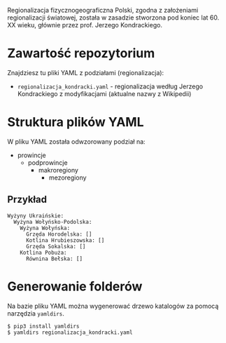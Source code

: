Regionalizacja fizycznogeograficzna Polski, zgodna z założeniami regionalizacji światowej, została w zasadzie stworzona pod koniec lat 60. XX wieku, głównie przez prof. Jerzego Kondrackiego.

# Zawartość repozytorium
Znajdziesz tu pliki YAML z podziałami (regionalizacja):
* `regionalizacja_kondracki.yaml` - regionalizacja według Jerzego Kondrackiego z modyfikacjami (aktualne nazwy z Wikipedii)

# Struktura plików YAML
W pliku YAML została odwzorowany podział na:
* prowincje
  * podprowincje
    * makroregiony
      * mezoregiony

## Przykład
```
Wyżyny Ukraińskie:
  Wyżyna Wołyńsko-Podolska:
    Wyżyna Wołyńska:
      Grzęda Horodelska: []
      Kotlina Hrubieszowska: []
      Grzęda Sokalska: []
    Kotlina Pobuża:
      Równina Bełska: []
```

# Generowanie folderów
Na bazie pliku YAML można wygenerować drzewo katalogów za pomocą narzędzia `yamldirs`.

```
$ pip3 install yamldirs
$ yamldirs regionalizacja_kondracki.yaml
```